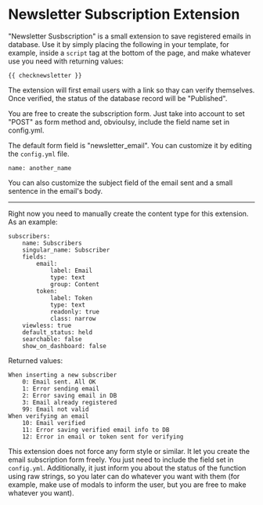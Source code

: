 Newsletter Subscription Extension
=================================

"Newsletter Susbscription" is a small extension to save registered emails in database.
Use it by simply placing the following in your template, for example, inside a `script` tag at the bottom of the page, and make whatever use you need with returning values:

    {{ checknewsletter }}

The extension will first email users with a link so thay can verify themselves. Once verified, the status of the database record will be "Published".

You are free to create the subscription form. Just take into account to set "POST" as form method and, obvioulsy, include the field name set in config.yml.

The default form field is "newsletter_email". You can customize it by editing the `config.yml` file.

    name: another_name

You can also customize the subject field of the email sent and a small sentence in the email's body.

----

Right now you need to manually create the content type for this extension. As an example:



    subscribers:
        name: Subscribers
        singular_name: Subscriber
        fields:
            email:
                label: Email
                type: text
                group: Content
            token:
                label: Token
                type: text
                readonly: true
                class: narrow
        viewless: true
        default_status: held
        searchable: false
        show_on_dashboard: false 
    
Returned values:

    When inserting a new subscriber
        0: Email sent. All OK
        1: Error sending email
        2: Error saving email in DB
        3: Email already registered
        99: Email not valid
    When verifying an email
        10: Email verified
        11: Error saving verified email info to DB
        12: Error in email or token sent for verifying 

This extension does not force any form style or similar.
It let you create the email subscription form freely. You just need to include the field set in `config.yml`.
Additionally, it just inform you about the status of the function using raw strings, so you later can do whatever you want with them (for example, make use of modals to inform the user, but you are free to make whatever you want).
